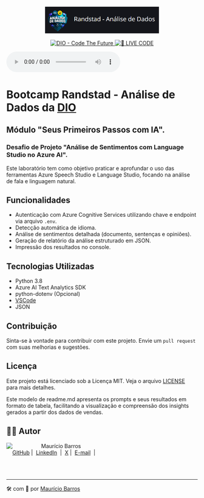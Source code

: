 <p align="center">
<img 
    src="./Images/LogoGit.png"
    width="300"
/>
</p>

<p align="center">
<a href="https://dio.me/">
    <img 
        src="https://img.shields.io/badge/DIO-Code_The_Future-28DA77?logo=youtube" 
        alt="DIO - Code The Future">
</a>
<a href="https://dio.me/">
<img 
    src="https://img.shields.io/badge/🔴_LIVE_CODE-FF5E72" 
    alt="🔴 LIVE CODE">
</a>
</p>
<audio controls>
<source src="output/podcast-editado.mp3" type="audio/mpeg">
</audio>


# Bootcamp Randstad - Análise de Dados da [DIO](https://dio.me)

## Módulo "Seus Primeiros Passos com IA".

### Desafio de Projeto "Análise de Sentimentos com Language Studio no Azure AI".

Este laboratório tem como objetivo praticar e aprofundar o uso das ferramentas Azure Speech Studio e Language Studio, focando na análise de fala e linguagem natural.

## Funcionalidades

- Autenticação com Azure Cognitive Services utilizando chave e endpoint via arquivo `.env`.
- Detecção automática de idioma.
- Análise de sentimentos detalhada (documento, sentenças e opiniões).
- Geração de relatório da análise estruturado em JSON.
- Impressão dos resultados no console.

## Tecnologias Utilizadas

- Python 3.8
- Azure AI Text Analytics SDK
- python-dotenv (Opcional)
- [VSCode](https://code.visualstudio.com/Download)
- JSON



## Contribuição

Sinta-se à vontade para contribuir com este projeto. Envie um `pull request` com suas melhorias e sugestões.

## Licença

Este projeto está licenciado sob a Licença MIT. Veja o arquivo [LICENSE](LICENSE) para mais detalhes.

Este modelo de readme.md apresenta os prompts e seus resultados em formato de tabela, facilitando a visualização e compreensão dos insights gerados a partir dos dados de vendas.

## 👨‍💻 Autor

<p>
    <img 
      align=left 
      margin=10 
      width=80 
      src="https://avatars.githubusercontent.com/u/58704060?s=400&u=c58b05997dcd842e95dd0f5c45ab04c2054df583&v=4"
    />
    <p>&nbsp&nbsp&nbspMaurício Barros<br>
    &nbsp&nbsp&nbsp
    <a href="https://github.com/opusvix">
    GitHub</a>&nbsp;|&nbsp;
    <a href="https://www.linkedin.com/in/mauriciodasilvabarros/">LinkedIn</a>
    &nbsp;|&nbsp;
    <a href="https://x.com/opusvix">
    X</a>&nbsp;|&nbsp;
    <a href="mailto:opusvix@gmail.com">E-mail</a>
&nbsp;|&nbsp;</p>
</p>
<br/><br/>
<p>

---

:hammer_and_wrench: com :sparkling_heart: por [Maurício Barros](https://github.com/opusvix)

